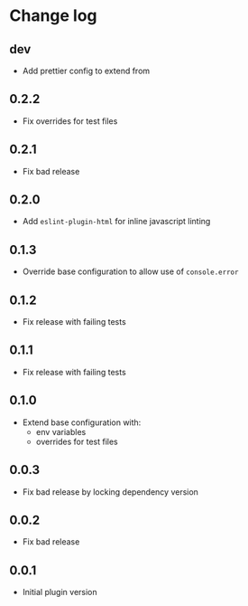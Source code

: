 # Change log

## dev

* Add prettier config to extend from

## 0.2.2

* Fix overrides for test files

## 0.2.1

* Fix bad release

## 0.2.0

* Add `eslint-plugin-html` for inline javascript linting

## 0.1.3

* Override base configuration to allow use of `console.error`

## 0.1.2

* Fix release with failing tests

## 0.1.1

* Fix release with failing tests

## 0.1.0

* Extend base configuration with:
  - env variables
  - overrides for test files

## 0.0.3

* Fix bad release by locking dependency version

## 0.0.2

* Fix bad release

## 0.0.1

* Initial plugin version
